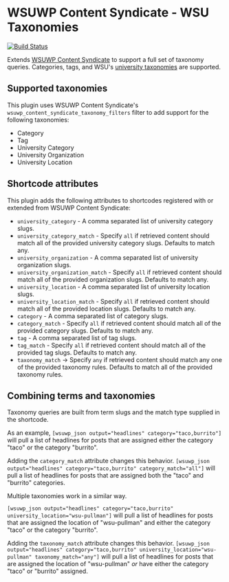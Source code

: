 # WSUWP Content Syndicate - WSU Taxonomies

[![Build Status](https://travis-ci.org/washingtonstateuniversity/WSUWP-Content-Syndicate-WSU-Taxonomies.svg?branch=master)](https://travis-ci.org/washingtonstateuniversity/WSUWP-Content-Syndicate-WSU-Taxonomies)

Extends [WSUWP Content Syndicate](https://github.com/washingtonstateuniversity/WSUWP-Content-Syndicate) to support a full set of taxonomy queries. Categories, tags, and WSU's [university taxonomies](https://github.com/washingtonstateuniversity/WSU-University-Taxonomy) are supported.

## Supported taxonomies

This plugin uses WSUWP Content Syndicate's `wsuwp_content_syndicate_taxonomy_filters` filter to add support for the following taxonomies:

* Category
* Tag
* University Category
* University Organization
* University Location

## Shortcode attributes

This plugin adds the following attributes to shortcodes registered with or extended from WSUWP Content Syndicate:

* `university_category` - A comma separated list of university category slugs.
* `university_category_match` - Specify `all` if retrieved content should match all of the provided university category slugs. Defaults to match any.
* `university_organization` - A comma separated list of university organization slugs.
* `university_organization_match` - Specify `all` if retrieved content should match all of the provided organization slugs. Defaults to match any.
* `university_location` - A comma separated list of university location slugs.
* `university_location_match` - Specify `all` if retrieved content should match all of the provided location slugs. Defaults to match any.
* `category` - A comma separated list of category slugs.
* `category_match` - Specify `all` if retrieved content should match all of the provided category slugs. Defaults to match any.
* `tag` - A comma separated list of tag slugs.
* `tag_match` - Specify `all` if retrieved content should match all of the provided tag slugs. Defaults to match any.
* `taxonomy_match` -> Specify `any` if retrieved content should match any one of the provided taxonomy rules. Defaults to match all of the provided taxonomy rules.

## Combining terms and taxonomies

Taxonomy queries are built from term slugs and the match type supplied in the shortcode.

As an example, `[wsuwp_json output="headlines" category="taco,burrito"]` will pull a list of headlines for posts that are assigned either the category "taco" or the category "burrito".

Adding the `category_match` attribute changes this behavior. `[wsuwp_json output="headlines" category="taco,burrito" category_match="all"]` will pull a list of headlines for posts that are assigned both the "taco" and "burrito" categories.

Multiple taxonomies work in a similar way.

`[wsuwp_json output="headlines" category="taco,burrito" university_location="wsu-pullman"]` will pull a list of headlines for posts that are assigned the location of "wsu-pullman" and either the category "taco" or the category "burrito".

Adding the `taxonomy_match` attribute changes this behavior. `[wsuwp_json output="headlines" category="taco,burrito" university_location="wsu-pullman" taxonomy_match="any"]` will pull a list of headlines for posts that are assigned the location of "wsu-pullman" *or* have either the category "taco" or "burrito" assigned.
